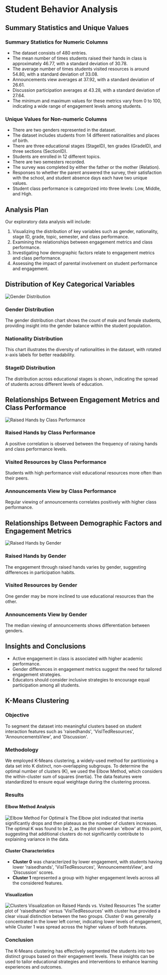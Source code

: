 # Student Behavior Analysis

## Summary Statistics and Unique Values

### Summary Statistics for Numeric Columns

- The dataset consists of 480 entries.
- The mean number of times students raised their hands in class is approximately 46.77, with a standard deviation of 30.78.
- The average number of times students visited resources is around 54.80, with a standard deviation of 33.08.
- Announcements view averages at 37.92, with a standard deviation of 26.61.
- Discussion participation averages at 43.28, with a standard deviation of 27.64.
- The minimum and maximum values for these metrics vary from 0 to 100, indicating a wide range of engagement levels among students.

### Unique Values for Non-numeric Columns

- There are two genders represented in the dataset.
- The dataset includes students from 14 different nationalities and places of birth.
- There are three educational stages (StageID), ten grades (GradeID), and three sections (SectionID).
- Students are enrolled in 12 different topics.
- There are two semesters recorded.
- The survey was completed by either the father or the mother (Relation).
- Responses to whether the parent answered the survey, their satisfaction with the school, and student absence days each have two unique values.
- Student class performance is categorized into three levels: Low, Middle, and High.

## Analysis Plan

Our exploratory data analysis will include:

1. Visualizing the distribution of key variables such as gender, nationality, stage ID, grade, topic, semester, and class performance.
2. Examining the relationships between engagement metrics and class performance.
3. Investigating how demographic factors relate to engagement metrics and class performance.
4. Assessing the impact of parental involvement on student performance and engagement.

## Distribution of Key Categorical Variables

![Gender Distribution](figures2/img1.jpg)

### Gender Distribution

The gender distribution chart shows the count of male and female students, providing insight into the gender balance within the student population.

### Nationality Distribution

This chart illustrates the diversity of nationalities in the dataset, with rotated x-axis labels for better readability.

### StageID Distribution

The distribution across educational stages is shown, indicating the spread of students across different levels of education.

## Relationships Between Engagement Metrics and Class Performance

![Raised Hands by Class Performance](figures2/img2.jpg)

### Raised Hands by Class Performance

A positive correlation is observed between the frequency of raising hands and class performance levels.

### Visited Resources by Class Performance

Students with high performance visit educational resources more often than their peers.

### Announcements View by Class Performance

Regular viewing of announcements correlates positively with higher class performance.

## Relationships Between Demographic Factors and Engagement Metrics

![Raised Hands by Gender](figures2/img3.jpg)

### Raised Hands by Gender

The engagement through raised hands varies by gender, suggesting differences in participation habits.

### Visited Resources by Gender

One gender may be more inclined to use educational resources than the other.

### Announcements View by Gender

The median viewing of announcements shows differentiation between genders.

## Insights and Conclusions

- Active engagement in class is associated with higher academic performance.
- Gender differences in engagement metrics suggest the need for tailored engagement strategies.
- Educators should consider inclusive strategies to encourage equal participation among all students.

## K-Means Clustering

### Objective
To segment the dataset into meaningful clusters based on student interaction features such as 'raisedhands', 'VisITedResources', 'AnnouncementsView', and 'Discussion'.

### Methodology
We employed K-Means clustering, a widely-used method for partitioning a data set into K distinct, non-overlapping subgroups. To determine the optimal number of clusters (K), we used the Elbow Method, which considers the within-cluster sum of squares (inertia). The data features were standardized to ensure equal weightage during the clustering process.

### Results

#### Elbow Method Analysis
![Elbow Method For Optimal k](figures2/img5.jpg)
The Elbow plot indicated that inertia significantly drops and then plateaus as the number of clusters increases. The optimal K was found to be 2, as the plot showed an 'elbow' at this point, suggesting that additional clusters do not significantly contribute to explaining variance in the data.

#### Cluster Characteristics
- **Cluster 0** was characterized by lower engagement, with students having lower 'raisedhands', 'VisITedResources', 'AnnouncementsView', and 'Discussion' scores.
- **Cluster 1** represented a group with higher engagement levels across all the considered features.

#### Visualization
![Clusters Visualization on Raised Hands vs. Visited Resources](figures2/img4.jpg)
The scatter plot of 'raisedhands' versus 'VisITedResources' with cluster hue provided a clear visual distinction between the two groups. Cluster 0 was generally concentrated in the lower left corner, indicating lower levels of engagement, while Cluster 1 was spread across the higher values of both features.

### Conclusion
The K-Means clustering has effectively segmented the students into two distinct groups based on their engagement levels. These insights can be used to tailor educational strategies and interventions to enhance learning experiences and outcomes.

